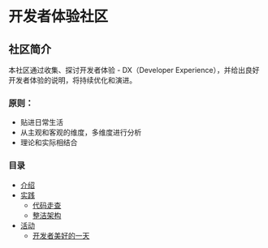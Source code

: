 # 开发者体验社区
## 社区简介

本社区通过收集、探讨开发者体验 - DX（Developer Experience），并给出良好开发者体验的说明，将持续优化和演进。

### 原则：

* 贴进日常生活
* 从主观和客观的维度，多维度进行分析
* 理论和实际相结合

### 目录

- [介绍](spec.md)
- [实践](practices.md)
    - [代码走查](#代码回顾)
    - [整洁架构](clean-architecture.md)
- [活动](weekly-catchup.md)
    - [开发者美好的一天](#美好的一天)
